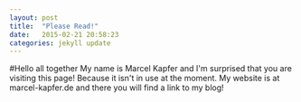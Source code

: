 ```yaml
---
layout: post
title:  "Please Read!"
date:   2015-02-21 20:58:23
categories: jekyll update
---
```


#Hello all together
My name is Marcel Kapfer and I'm surprised that you are visiting this page! Because it isn't in use at the moment. My website is at marcel-kapfer.de and there you will find a link to my blog!
